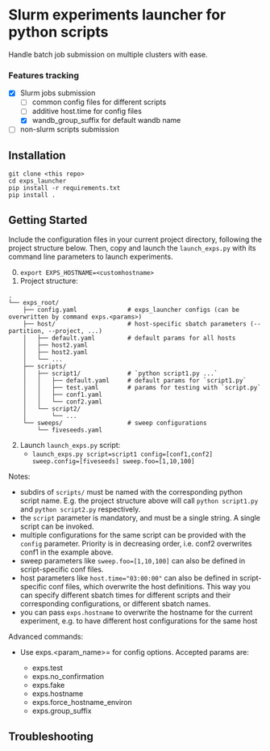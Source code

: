 # Slurm experiments launcher for python scripts
Handle batch job submission on multiple clusters with ease.

### Features tracking

- [X] Slurm jobs submission
    - [ ] common config files for different scripts
    - [ ] additive host.time for config files
    - [X] wandb_group_suffix for default wandb name
- [ ] non-slurm scripts submission

## Installation
```
git clone <this repo>
cd exps_launcher
pip install -r requirements.txt
pip install .
```

## Getting Started
Include the configuration files in your current project directory, following the project structure below.
Then, copy and launch the `launch_exps.py` with its command line parameters to launch experiments.

0. `export EXPS_HOSTNAME=<customhostname>`
1. Project structure:
```
.
└── exps_root/
    ├── config.yaml              # exps_launcher configs (can be overwritten by command exps.<params>)
    ├── host/                    # host-specific sbatch parameters (--partition, --project, ...)
    │   ├── default.yaml         # default params for all hosts
    │   ├── host2.yaml
    │   ├── host2.yaml
    │   └── ...
    ├── scripts/
    │   ├── script1/             # `python script1.py ...`
    │   │   ├── default.yaml     # default params for `script1.py`
    │   │   ├── test.yaml        # params for testing with `script.py`
    │   │   ├── conf1.yaml
    │   │   └── conf2.yaml
    │   └── script2/
    │       └── ...
    └── sweeps/                  # sweep configurations
        └── fiveseeds.yaml
```
2. Launch `launch_exps.py` script:
    - `launch_exps.py script=script1 config=[conf1,conf2] sweep.config=[fiveseeds] sweep.foo=[1,10,100]`

Notes:
- subdirs of `scripts/` must be named with the corresponding python script name. E.g. the project structure above will call `python script1.py` and `python script2.py` respectively.
- the `script` parameter is mandatory, and must be a single string. A single script can be invoked.
- multiple configurations for the same script can be provided with the `config` parameter. Priority is in decreasing order, i.e. conf2 overwrites conf1 in the example above.
- sweep parameters like `sweep.foo=[1,10,100]` can also be defined in script-specific conf files.
- host parameters like `host.time="03:00:00"` can also be defined in script-specific conf files, which overwrite the host definitions. This way you can specify different sbatch times for different scripts and their corresponding configurations, or different sbatch names.
- you can pass `exps.hostname` to overwrite the hostname for the current experiment, e.g. to have different host configurations for the same host

Advanced commands:
- Use exps.<param_name>=<value> for config options. Accepted params are:
  - exps.test
  - exps.no_confirmation
  - exps.fake
  - exps.hostname
  - exps.force_hostname_environ
  - exps.group_suffix



## Troubleshooting





